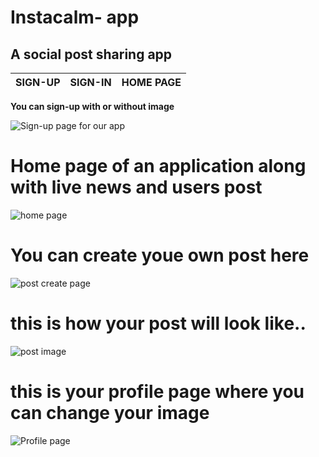 
# Instacalm- app

## A social post sharing app

| SIGN-UP |  SIGN-IN | HOME PAGE |
 --- | --- | --- |
 
 **You can sign-up with or without image**
 
![Sign-up page for our app](https://firebasestorage.googleapis.com/v0/b/fir-login-react-66d68.appspot.com/o/images%2Finstacalm%201.PNG?alt=media&token=d12f9dbf-9689-4e78-8e9d-b9c9798f47bd)

# Home page of an application along with live news and users post
![home page](https://firebasestorage.googleapis.com/v0/b/fir-login-react-66d68.appspot.com/o/images%2Finstacalm6.PNG?alt=media&token=92899ee2-c310-4482-ad88-e3babc6a509c)

# You can create youe own post here
![post create page](https://firebasestorage.googleapis.com/v0/b/fir-login-react-66d68.appspot.com/o/images%2Fhome%20page.PNG?alt=media&token=47b235b2-1870-400e-839e-654cc32ec8b6)

# this is how your post will look like..
![post image ](https://firebasestorage.googleapis.com/v0/b/fir-login-react-66d68.appspot.com/o/images%2Finstacalm%202.PNG?alt=media&token=735ae9b7-0c30-4d12-adf5-beb93299b53b%22)
# this is your profile page where you can change your image

![Profile page](https://firebasestorage.googleapis.com/v0/b/fir-login-react-66d68.appspot.com/o/images%2Finstacalm%208.PNG?alt=media&token=5b4978c4-b1b2-4eaa-8f0d-baafb9fbaabe)
